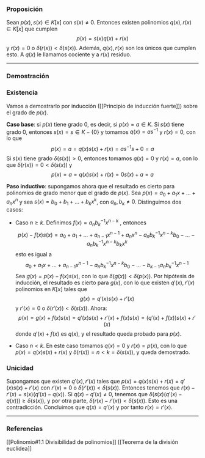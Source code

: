 ### Proposición

Sean $p(x), s(x) \in K[x]$ con $s(x) \not = 0$. Entonces existen polinomios $q(x), r(x) \in K[x]$ que cumplen 
$$p(x) = s(x) q(x) + r(x)$$
y $r(x) = 0$ o $\delta(r(x)) < \delta(s(x))$. Además, $q(x), r(x)$ son los únicos que cumplen esto. A $q(x)$ le llamamos cociente y a $r(x)$ residuo.

---
### Demostración

### Existencia
Vamos a demostrarlo por inducción ([[Principio de inducción fuerte]]) sobre el grado de $p(x)$.

**Caso base**: si $p(x)$ tiene grado 0, es decir, si $p(x) = a \in K$. Si $s(x)$ tiene grado 0, entonces $s(x) = s \in K - \{0\}$ y tomamos $q(x) = as^{-1}$ y $r(x) = 0$, con lo que 
$$p(x) = a = q(x)s(x) + r(x) = as^{-1}s + 0 = a$$
Si $s(x)$ tiene grado $\delta(s(x)) > 0$, entonces tomamos $q(x) = 0$ y $r(x) = a$, con lo que $\delta(r(x)) = 0 < \delta(s(x))$ y
$$p(x) = a = q(x)s(x) + r(x) = 0 s(x) + a = a$$

**Paso inductivo**: supongamos ahora que el resultado es cierto para polinomios de grado menor que el grado de $p(x)$. Sea $p(x) = a_0 + a_1x + \dots + a_n x^n$ y sea $s(x) = b_0 + b_1 + \dots + b_k x^k$, con $a_n, b_k \not = 0$. Distinguimos dos casos:

- Caso $n \ge k$. Definimos $f(x) = a_n b_k^{-1}x^{n-k}$ , entonces
$$p(x) - f(x)s(x) = a_0 + a_1 + \dots + a_{n-1}x^{n-1} + a_n x^n - a_nb_k^{-1} x^{n-k}b_0 - \dots - a_nb_k^{-1}x^{n-k}b_k x^k$$
esto es igual a
$$a_0 + a_1x + \dots + a_{n-1}x^{n-1} - a_n b_k^{-1} x^{n-k} b_0 - \dots - b_{k-1}a_n b_k^{-1}x^{n-1}$$
Sea $g(x) = p(x) -f(x)s(x)$, con lo que $\delta(g(x)) < \delta(p(x))$. Por hipótesis de inducción, el resultado es cierto para $g(x)$, con lo que existen $q'(x), r'(x)$ polinomios en $K[x]$ tales que
$$g(x) = q'(x)s(x) + r'(x)$$
y $r'(x) = 0$ o $\delta(r'(x)) < \delta(s(x))$. Ahora:
$$p(x) = g(x) +f(x)s(x) = q'(x)s(x) + r'(x) + f(x)s(x) = (q'(x) + f(x))s(x) + r'(x)$$ donde $q'(x)+f(x)$ es $q(x)$, y el resultado queda probado para $p(x)$.

- Caso $n < k$. En este caso tomamos $q(x) = 0$ y $r(x) = p(x)$, con lo que $p(x) = q(x)s(x) + r(x)$ y $\delta(r(x)) = n < k = \delta(s(x))$, y queda demostrado.

### Unicidad
Supongamos que existen $q'(x), r'(x)$ tales que $p(x) = q(x)s(x) + r(x) = q'(x)s(x) + r'(x)$ con $r'(x) = 0$ o $\delta(r'(x)) < \delta(s(x))$. Entonces tenemos que $r(x) - r'(x) = s(x)(q'(x) - q(x))$.
Si $q(x) -q'(x) \not = 0$, tenemos que $\delta(s(x)(q'(x) - q(x))) \ge \delta(s(x))$, y por otra parte, $\delta(r(x) - r'(x)) < \delta(s(x))$. Esto es una contradicción. Concluimos que $q(x) = q'(x)$ y por tanto $r(x) = r'(x)$.

---
### Referencias

[[Polinomio#1.1 Divisibilidad de polinomios]]
[[Teorema de la división euclídea]]